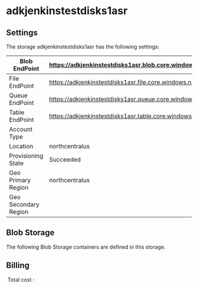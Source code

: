 # adkjenkinstestdisks1asr

## Settings
The storage adkjenkinstestdisks1asr has the following settings:

| Blob EndPoint | https://adkjenkinstestdisks1asr.blob.core.windows.net/  |
| --- | --- |
| File EndPoint | https://adkjenkinstestdisks1asr.file.core.windows.net/  |
| Queue EndPoint | https://adkjenkinstestdisks1asr.queue.core.windows.net/  |
| Table EndPoint | https://adkjenkinstestdisks1asr.table.core.windows.net/  |
| Account Type |   |
| Location | northcentralus  |
| Provisioning State | Succeeded  |
| Geo Primary Region | northcentralus  |
| Geo Secondary Region |   |



## Blob Storage
The following Blob Storage containers are defined in this storage. 






## Billing
 Total cost : 
